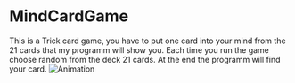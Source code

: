# MindCardGame
This is a Trick card game, you have to put one card into your mind from the 21 cards that my programm will show you. Each time you run the game choose random from the deck 21 cards. At the end the programm will find your card.
![Animation](https://user-images.githubusercontent.com/83516016/116905924-e9c74580-ac3f-11eb-9880-78650c17096a.gif)

